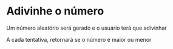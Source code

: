 # Adivinhe o número

Um número aleatório será gerado e o usuário terá que adivinhar

A cada tentativa, retornará se o número é maior ou menor